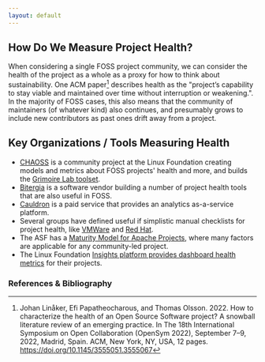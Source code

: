 ```yaml
---
layout: default
---
```


## How Do We Measure Project Health?

When considering a single FOSS project community, we can consider the health of the project as a whole as a proxy for how to think about sustainability.  One ACM paper[^1] describes health as the "project’s capability to stay viable and maintained over time without interruption or weakening.".  In the majority of FOSS cases, this also means that the community of maintainers (of whatever kind) also continues, and presumably grows to include new contributors as past ones drift away from a project.


## Key Organizations / Tools Measuring Health

- [CHAOSS](https://chaoss.community/) is a community project at the Linux Foundation creating models and metrics about FOSS projects' health and more, and builds the [Grimoire Lab toolset](https://chaoss.github.io/grimoirelab/).
- [Bitergia](https://bitergia.com/) is a software vendor building a number of project health tools that are also useful in FOSS.
- [Cauldron](https://cauldron.io/) is a paid service that provides an analytics as-a-service platform.
- Several groups have defined useful if simplistic manual checklists for project health, like [VMWare](https://github.com/vmware-tanzu/community-engagement/blob/main/HEALTHCHECKS.md) and [Red Hat](https://www.redhat.com/en/resources/open-source-project-health-checklist).
- The ASF has a [Maturity Model for Apache Projects](https://community.apache.org/apache-way/apache-project-maturity-model.html), where many factors are applicable for any community-led project.
- The Linux Foundation [Insights platform provides dashboard health metrics](https://insights-v2.lfx.linuxfoundation.org/projects) for their projects.


### References & Bibliography

[^1]: Johan Linåker, Efi Papatheocharous, and Thomas Olsson. 2022. How to characterize the health of an Open Source Software project? A snowball literature review of an emerging practice. In The 18th International Symposium on Open Collaboration (OpenSym 2022), September 7–9, 2022, Madrid, Spain. ACM, New York, NY, USA, 12 pages. https://doi.org/10.1145/3555051.3555067
[^2]: Jansen, S. (2014). Measuring the health of open source software ecosystems: Beyond the scope of project health. Information and Software Technology, 56(11), 1508-1519. DOI: https://doi.org/10.1016/j.infsof.2014.04.006 
[^3]: Manikas, K., & Hansen, K. M. (2013). Reviewing the health of software ecosystems–a conceptual framework proposal. In Proceedings of the 5th international workshop on software ecosystems (IWSECO) (pp. 33-44). https://citeseerx.ist.psu.edu/document?repid=rep1&type=pdf&doi=5c99687980b082557f973b176cd6d693648066c9#page=30